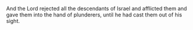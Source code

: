 And the Lord rejected all the descendants of Israel and afflicted them and gave them into the hand of plunderers, until he had cast them out of his sight.
